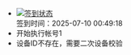- [![签到状态](https://github.com/li5bo5/Cloud189-Actions/actions/workflows/main.yml/badge.svg?branch=main)](https://github.com/li5bo5/Cloud189-Actions/actions/workflows/main.yml) <br> 签到时间：2025-07-10 00:49:18
- 开始执行帐号1
- 设备ID不存在，需要二次设备校验
